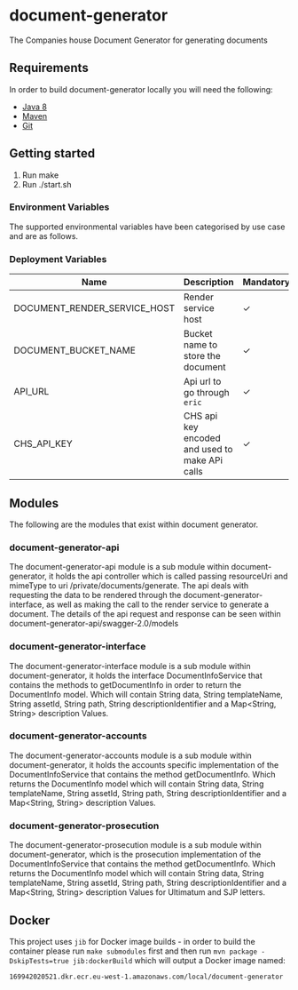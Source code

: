 # document-generator

The Companies house Document Generator for generating documents

## Requirements

In order to build document-generator locally you will need the following:

- [Java 8](http://www.oracle.com/technetwork/java/javase/downloads/jdk8-downloads-2133151.html)
- [Maven](https://maven.apache.org/download.cgi)
- [Git](https://git-scm.com/downloads)

## Getting started

1. Run make
2. Run ./start.sh

### Environment Variables

The supported environmental variables have been categorised by use case and are as follows.

### Deployment Variables

Name                                      | Description                                                                  | Mandatory | Default | Example
----------------------------------------- | ---------------------------------------------------------------------------- | --------- | ------- | ----------------------------------------
DOCUMENT_RENDER_SERVICE_HOST              | Render service host                                                          | ✓         |         | localhost:valid_port_number
DOCUMENT_BUCKET_NAME                      | Bucket name to store the document                                            | ✓         |         | dev-pdf-bucket/name_of_file
API_URL                                   | Api url to go through `eric`                                                 | ✓         |         | `api.orctel.internal:$ERIC_PORT`
CHS_API_KEY                               | CHS api key encoded and used to make APi calls                               | ✓         |         | valid Api key

## Modules

The following are the modules that exist within document generator.

### document-generator-api

The document-generator-api module is a sub module within document-generator, it holds the api controller which is called passing resourceUri and mimeType to uri /private/documents/generate.
The api deals with requesting the data to be rendered through the document-generator-interface, as well as making the call to the render service to generate a document. The details of the api request and response
can be seen within document-generator-api/swagger-2.0/models

### document-generator-interface

The document-generator-interface module is a sub module within document-generator, it holds the interface DocumentInfoService that contains the methods to getDocumentInfo in order to return the DocumentInfo model.
Which will contain String data, String templateName, String assetId, String path, String descriptionIdentifier and a Map<String, String> description Values.

### document-generator-accounts

The document-generator-accounts module is a sub module within document-generator, it holds the accounts specific implementation of the DocumentInfoService that contains the method getDocumentInfo.
Which returns the DocumentInfo model which will contain  String data, String templateName, String assetId, String path, String descriptionIdentifier and a Map<String, String> description Values.

### document-generator-prosecution

The document-generator-prosecution module is a sub module within document-generator, which is the prosecution implementation of the DocumentInfoService that contains the method getDocumentInfo. 
Which returns the DocumentInfo model which will contain  String data, String templateName, String assetId, String path, String descriptionIdentifier and a Map<String, String> description Values for Ultimatum and SJP letters.

## Docker

This project uses `jib` for Docker image builds - in order to build the container please run `make submodules` first and then run `mvn package -DskipTests=true jib:dockerBuild` which will output a Docker image named:

``` bash
169942020521.dkr.ecr.eu-west-1.amazonaws.com/local/document-generator
```
